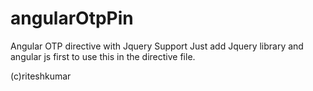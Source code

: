 # angularOtpPin
Angular OTP directive with Jquery Support
Just add Jquery library and angular js first to use this in the directive file.

(c)riteshkumar
